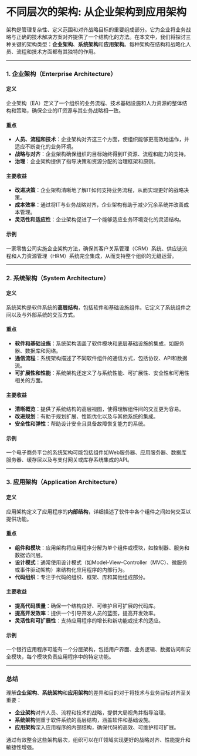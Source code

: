 # 不同层次的架构: 从企业架构到应用架构

架构是管理复杂性、定义范围和对齐战略目标的重要组成部分。它为企业将业务战略与正确的技术解决方案对齐提供了一个结构化的方法。在本文中，我们将探讨三种关键的架构类型：**企业架构**、**系统架构**和**应用架构**。每种架构在结构和战略化人员、流程和技术方面都有其独特的作用。

---

### 1. 企业架构（Enterprise Architecture）

#### 定义
企业架构（EA）定义了一个组织的业务流程、技术基础设施和人力资源的整体结构和策略，确保企业的IT资源与其业务战略相一致。

#### 重点
- **人员、流程和技术**：企业架构对齐这三个方面，使组织能够更高效地运作，并适应不断变化的业务环境。
- **战略与对齐**：企业架构确保组织的目标始终得到IT资源、流程和能力的支持。
- **治理**：企业架构提供了指导决策和资源分配的治理框架和原则。

#### 主要收益
- **改进决策**：企业架构清晰地了解IT如何支持业务流程，从而实现更好的战略决策。
- **成本效率**：通过将IT与业务战略对齐，企业架构有助于减少冗余系统并改善成本管理。
- **灵活性和适应性**：企业架构促进了一个能够适应业务环境变化的灵活结构。

#### 示例
一家零售公司实施企业架构方法，确保其客户关系管理（CRM）系统、供应链流程和人力资源管理（HRM）系统完全集成，从而支持整个组织的无缝运营。

---

### 2. 系统架构（System Architecture）

#### 定义
系统架构是软件系统的**高层结构**，包括软件和基础设施组件。它定义了系统组件之间以及与外部系统的交互方式。

#### 重点
- **软件和基础设施**：系统架构涵盖了软件模块和底层基础设施的集成，如服务器、数据库和网络。
- **通信流程**：系统架构描述了不同软件组件的通信方式，包括协议、API和数据流。
- **可扩展性和性能**：系统架构还定义了与系统性能、可扩展性、安全性和可用性相关的方面。

#### 主要收益
- **清晰概览**：提供了系统结构的高层视图，使得理解组件间的交互更为容易。
- **改进规划**：有助于规划扩展、性能优化以及与其他系统的集成。
- **安全性和弹性**：帮助设计安全且具备故障恢复能力的系统。

#### 示例
一个电子商务平台的系统架构可能包括组件如Web服务器、应用服务器、数据库服务器、缓存层以及与支付网关或库存系统集成的API。

---

### 3. 应用架构（Application Architecture）

#### 定义
应用架构定义了应用程序的**内部结构**，详细描述了软件中各个组件之间如何交互以提供功能。

#### 重点
- **组件和模块**：应用架构将应用程序分解为单个组件或模块，如控制器、服务和数据访问层。
- **设计模式**：通常使用设计模式（如Model-View-Controller（MVC）、微服务或事件驱动架构）来结构化应用程序的内部行为。
- **代码组织**：专注于代码的组织、框架、库和其他组成部分。

#### 主要收益
- **提高代码质量**：确保一个结构良好、可维护且可扩展的代码库。
- **提高开发效率**：提供一个引导开发人员的蓝图，提高开发效率。
- **灵活性和可扩展性**：支持应用程序的增长和新功能或技术的适应。

#### 示例
一个银行应用程序可能有一个分层架构，包括用户界面、业务逻辑、数据访问和安全模块，每个模块负责应用程序中的特定功能。

---

### 总结

理解**企业架构**、**系统架构**和**应用架构**的差异和目的对于将技术与业务目标对齐至关重要：

- **企业架构**对齐人员、流程和技术的战略，提供大局视角并指导治理。
- **系统架构**侧重于软件系统的高层结构，涵盖软件和基础设施。
- **应用架构**深入应用程序的内部结构，确保代码的高效、可维护和可扩展。

通过有效整合这些架构层次，组织可以在IT领域实现更好的战略对齐、性能提升和敏捷性增强。
